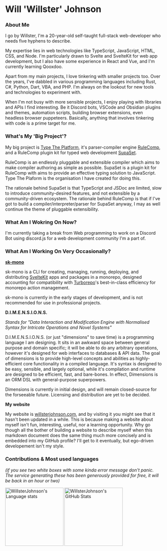 # Will 'Willster' Johnson

### About Me

I go by Willster, I'm a 20-year-old self-taught full-stack web-developer who needs five hyphens to describe.

My expertise lies in web technologies like TypeScript, JavaScript, HTML, CSS, and Node. I'm particularly drawn to Svelte and SvelteKit for web app development, but I also have some experience in React and Vue, and I'm currently learning Qooxdoo.

Apart from my main projects, I love tinkering with smaller projects too. Over the years, I've dabbled in various programming languages including Rust, C#, Python, Dart, VBA, and PHP. I'm always on the lookout for new tools and technologies to experiment with.

When I'm not busy with more sensible projects, I enjoy playing with libraries and APIs I find interesting. Be it Discord bots, VSCode and Obsidian plugins and themes, automation scripts, building browser extensions, even headless browser puppeteers. Basically, anything that involves tinkering with code is a prime target for me.

### What's My 'Big Project'?

My big project is [Type The Platform](https://github.com/TypeThePlatform), it's parser-compiler engine [RuleComp](https://github.com/TypeThePlatform/RuleComp), and a RuleComp plugin kit for typed web development [SupaSet](https://github.com/TypeThePlatform/SupaSet).

RuleComp is an endlessly pluggable and extensible compiler which aims to make compiler authoring as simple as possible.
SupaSet is a plugin kit for RuleComp with aims to provide an effective typing solution to JavaScript.
Type The Plaform is the organisation I have created for doing this.

The rationale behind SupaSet is that TypeScript and JSDoc are limited, slow to introduce community-desired features, and not extensible by a community-driven ecosystem.
The rationale behind RuleComp is that if I've got to build a compiler/interpreter/parser for SupaSet anyway, I may as well continue the theme of pluggable extensibility.

### What Am I Wokring On Now?

I'm currently taking a break from Web programming to work on a Discord Bot using discord.js for a web development community I'm a part of.

### What Am I Working On Very Occasionally?

**[sk-mono](https://github.com/WillsterJohnson/sk-mono)**

sk-mono is a CLI for creating, managing, running, deploying, and distributing [SvelteKit](https://kit.svelte.dev/) apps and packages in a monorepo, designed accounting for compatibility with [Turborepo](https://turbo.build/repo)'s best-in-class efficiency for monorepo action management.

sk-mono is currently in the early stages of development, and is not recommended for use in professional projects.

**D.I.M.E.N.S.I.O.N.S.**

*Stands for "Data Interaction and Modification Engine with Normalised Syntax for Intricate Operations and Novel Systems"*

D.I.M.E.N.S.I.O.N.S. (or just "dimensions" to save time) is a programming language I am designing.
It sits in an awkward space between general purpose and domain specific; it will be able to do any arbitrary operations, however it's designed for web interfaces to databases & API data.
The goal of dimensions is to provide high-level concepts and abilities as highly-efficient core functionality in a compiled language. It's syntax is designed to be easy, sensible, and largely optional, while it's compilation and runtime are designed to be efficient, fast, and bare-bones.
In effect, Dimensions is an ORM DSL with general-purpose superpowers.

Dimensions is currently in initial design, and will remain closed-source for the forseeable future. Licensing and distribution are yet to be decided.

**My website**

My website is [willsterjohnson.com](https://willsterjohnson.com), and by visiting it you might see that it hasn't been updated in a while.
This is because making a website about myself isn't fun, interesting, useful, nor a learning opportunity. Why go though all the bother of building a website to describe myself when this markdown document does the same thing much more concisely and is embedded into my GitHub profile?
I'll get to it eventually, but ego-driven developement isn't my style.

### Contributions & Most used languages

*(if you see two white boxes with some kinda error message don't panic. The service generating these has been generously provided for free, it will be back in an hour or two)*

<img
	height="186.5"
	alt="WillsterJohnson's Language stats"
	src="https://github-readme-stats.vercel.app/api/top-langs/?username=WillsterJohnson&layout=compact&title_color=d92680&text_color=ff66b3&icon_color=d92680&border_color=d92680&bg_color=0f0008"
/>
<img
	height="186.5"
	alt="WillsterJohnson's GitHub Stats"
	src="https://github-readme-stats.vercel.app/api?username=WillsterJohnson&count_private=true&show_icons=true&title_color=d92680&text_color=ff66b3&icon_color=d92680&border_color=d92680&bg_color=0f0008"
/>
